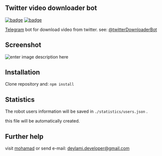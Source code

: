 ## Twitter video downloader bot

[![badge](https://img.shields.io/badge/version-1.0.0-40a8e8.svg)](https://github.com/imohamaad/subtitle-fixer/tree/master/release%20app) [![badge](https://img.shields.io/badge/license-MIT-yellow.svg)](https://github.com/imohamaad/subtitle-fixer/blob/master/LICENSE) 

[Telegram](https://telegram.org/) bot for download video from twitter.
see: [@twitterDownloaderBot](https://t.me/twitterDownloaderBot)

## Screenshot
![enter image description here](https://dl.dropboxusercontent.com/s/5gjfos78vo0mr1b/shot-1.jpg)

## Installation
Clone repository and:
`npm install`

## Statistics
The robot users information will be saved in  `./statistics/users.json` .

this file will be automatically created.

## Further help
visit [mohamad](http://mohamad.js.org) or send e-mail: [deylami.developer@gmail.com](mailto:deylami.developer@gmail.com)
